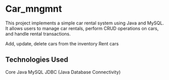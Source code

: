 # Car_mngmnt
This project implements a simple car rental system using Java and MySQL. It allows users to manage car rentals, perform CRUD operations on cars, and handle rental transactions.

 Add, update, delete cars from the inventory
Rent cars

## Technologies Used
Core Java
MySQL
JDBC (Java Database Connectivity)
